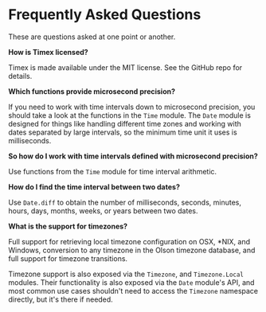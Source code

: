 # Frequently Asked Questions

These are questions asked at one point or another.

**How is Timex licensed?**

Timex is made available under the MIT license. See the GitHub repo for details.

**Which functions provide microsecond precision?**

If you need to work with time intervals down to microsecond precision, you should take a look at the functions in the `Time` module. The `Date` module is designed for things like handling different time zones and working with dates separated by large intervals, so the minimum time unit it uses is milliseconds.

**So how do I work with time intervals defined with microsecond precision?**

Use functions from the `Time` module for time interval arithmetic.

**How do I find the time interval between two dates?**

Use `Date.diff` to obtain the number of milliseconds, seconds, minutes, hours, days, months, weeks, or years between two dates.

**What is the support for timezones?**

Full support for retrieving local timezone configuration on OSX, *NIX, and Windows, conversion to any timezone in the Olson timezone database, and full support for timezone transitions.

Timezone support is also exposed via the `Timezone`, and `Timezone.Local` modules. Their functionality is also exposed via the `Date` module's API, and most common use cases shouldn't need to access the `Timezone` namespace directly, but it's there if needed.
